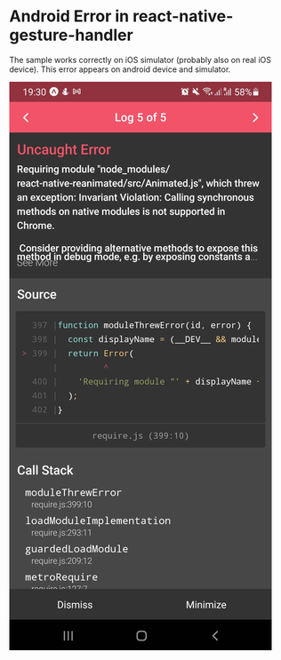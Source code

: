 # Android Error in react-native-gesture-handler

The sample works correctly on iOS simulator (probably also on real iOS device).
This error appears on android device and simulator.

<img src="./screenshot.jpg">
